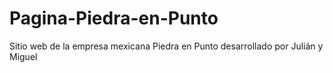 # Pagina-Piedra-en-Punto
Sitio web de la empresa mexicana Piedra en Punto desarrollado por Julián y Miguel
